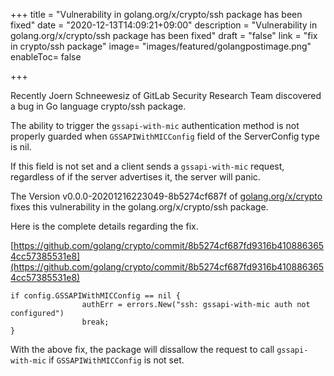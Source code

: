 +++
title = "Vulnerability in golang.org/x/crypto/ssh package has been fixed"
date = "2020-12-13T14:09:21+09:00"
description = "Vulnerability in golang.org/x/crypto/ssh package has been fixed"
draft = "false"
link = "fix in crypto/ssh package"
image= "images/featured/golangpostimage.png"
enableToc= false

+++

Recently Joern Schneewesiz of GitLab Security Research Team discovered a bug in Go language crypto/ssh package.

The ability to trigger the `gssapi-with-mic` authentication method is not properly guarded when `GSSAPIWithMICConfig` field of the ServerConfig type is nil. 

If this field is not set and a client sends a `gssapi-with-mic` request, regardless of if the server advertises it, the server will panic.

The Version v0.0.0-20201216223049-8b5274cf687f of [golang.org/x/crypto](golang.org/x/crypto) fixes this vulnerability in the golang.org/x/crypto/ssh package.

Here is the complete details regarding the fix.

[https://github.com/golang/crypto/commit/8b5274cf687fd9316b4108863654cc57385531e8](https://github.com/golang/crypto/commit/8b5274cf687fd9316b4108863654cc57385531e8)

```
if config.GSSAPIWithMICConfig == nil {
				authErr = errors.New("ssh: gssapi-with-mic auth not configured")
				break;
}
```

With the above fix, the package will dissallow the request to call `gssapi-with-mic` if `GSSAPIWithMICConfig` is not set.
